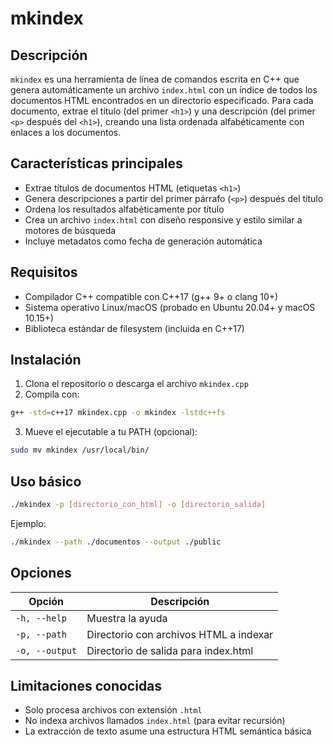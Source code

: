 # mkindex

## Descripción

`mkindex` es una herramienta de línea de comandos escrita en C++ que genera automáticamente un archivo `index.html` con un índice de todos los documentos HTML encontrados en un directorio especificado. Para cada documento, extrae el título (del primer `<h1>`) y una descripción (del primer `<p>` después del `<h1>`), creando una lista ordenada alfabéticamente con enlaces a los documentos.

## Características principales

- Extrae títulos de documentos HTML (etiquetas `<h1>`)
- Genera descripciones a partir del primer párrafo (`<p>`) después del título
- Ordena los resultados alfabéticamente por título
- Crea un archivo `index.html` con diseño responsive y estilo similar a motores de búsqueda
- Incluye metadatos como fecha de generación automática

## Requisitos

- Compilador C++ compatible con C++17 (g++ 9+ o clang 10+)
- Sistema operativo Linux/macOS (probado en Ubuntu 20.04+ y macOS 10.15+)
- Biblioteca estándar de filesystem (incluida en C++17)

## Instalación

1. Clona el repositorio o descarga el archivo `mkindex.cpp`
2. Compila con:

```bash
g++ -std=c++17 mkindex.cpp -o mkindex -lstdc++fs
```

3. Mueve el ejecutable a tu PATH (opcional):

```bash
sudo mv mkindex /usr/local/bin/
```

## Uso básico

```bash
./mkindex -p [directorio_con_html] -o [directorio_salida]
```

Ejemplo:

```bash
./mkindex --path ./documentos --output ./public
```

## Opciones

| Opción          | Descripción                              |
|-----------------|------------------------------------------|
| `-h, --help`    | Muestra la ayuda                         |
| `-p, --path`    | Directorio con archivos HTML a indexar    |
| `-o, --output`  | Directorio de salida para index.html      |

## Limitaciones conocidas

- Solo procesa archivos con extensión `.html`
- No indexa archivos llamados `index.html` (para evitar recursión)
- La extracción de texto asume una estructura HTML semántica básica
